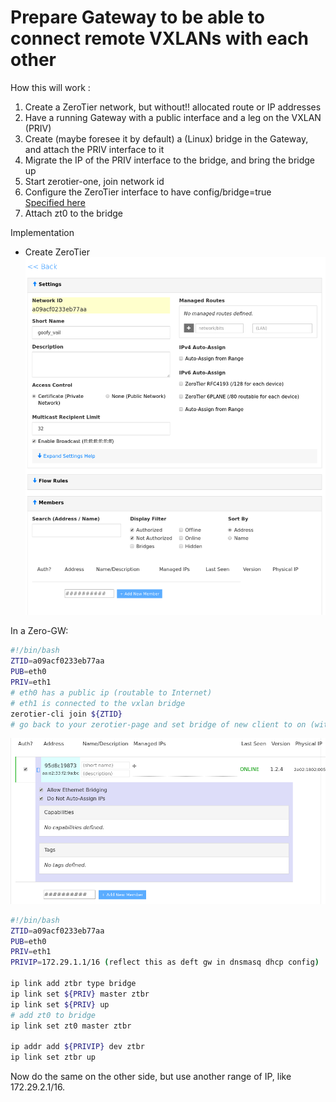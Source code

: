 # Prepare Gateway to be able to connect remote VXLANs with each other

How this will work :
  1. Create a ZeroTier network, but without!! allocated route or IP addresses
  1. Have a running Gateway with a public interface and a leg on the VXLAN (PRIV)
  1. Create (maybe foresee it by default) a (Linux) bridge in the Gateway, and attach the PRIV interface to it
  1. Migrate the IP of the PRIV interface to the bridge, and bring the bridge up
  1. Start zerotier-one, join network id
  1. Configure the ZeroTier interface to have config/bridge=true  
  [Specified here](https://github.com/zero-os/zerotier_client/blob/master/api.raml#L359)
  1. Attach zt0 to the bridge

Implementation

  - Create ZeroTier
  ![just create it, give it a name](images/Create_zerotier.png)


In a Zero-GW:

```bash
#!/bin/bash
ZTID=a09acf0233eb77aa
PUB=eth0
PRIV=eth1
# eth0 has a public ip (routable to Internet)
# eth1 is connected to the vxlan bridge
zerotier-cli join ${ZTID}
# go back to your zerotier-page and set bridge of new client to on (without IP)
```

![Enable Bridge mode](images/Enable_bridge.png)


```bash
#!/bin/bash
ZTID=a09acf0233eb77aa
PUB=eth0
PRIV=eth1
PRIVIP=172.29.1.1/16 (reflect this as deft gw in dnsmasq dhcp config)

ip link add ztbr type bridge
ip link set ${PRIV} master ztbr
ip link set ${PRIV} up
# add zt0 to bridge
ip link set zt0 master ztbr

ip addr add ${PRIVIP} dev ztbr
ip link set ztbr up

```

Now do the same on the other side, but use another range of IP, like 172.29.2.1/16.
